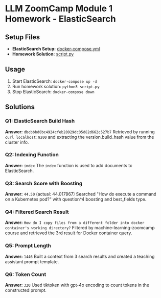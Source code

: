 # LLM ZoomCamp Module 1 Homework - ElasticSearch 

## Setup Files
- **ElasticSearch Setup:** [docker-compose.yml](./docker-compose.yml)
- **Homework Solution:** [script.py](./script.py)

## Usage
1. Start ElasticSearch: `docker-compose up -d`
2. Run homework solution: `python3 script.py`
3. Stop ElasticSearch: `docker-compose down`

## Solutions

### Q1: ElasticSearch Build Hash
**Answer:** `dbcbbbd0bc4924cfeb28929dc05d82d662c527b7`
Retrieved by running `curl localhost:9200` and extracting the version.build_hash value from the cluster info.

### Q2: Indexing Function  
**Answer:** `index`
The `index` function is used to add documents to ElasticSearch.

### Q3: Search Score with Boosting
**Answer:** `44.50` (actual: 44.017967)
Searched "How do execute a command on a Kubernetes pod?" with question^4 boosting and best_fields type.

### Q4: Filtered Search Result
**Answer:** `How do I copy files from a different folder into docker container's working directory?`
Filtered by machine-learning-zoomcamp course and retrieved the 3rd result for Docker container query.

### Q5: Prompt Length
**Answer:** `1446`
Built a context from 3 search results and created a teaching assistant prompt template.

### Q6: Token Count
**Answer:** `320`
Used tiktoken with gpt-4o encoding to count tokens in the constructed prompt.
